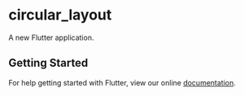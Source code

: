 # circular_layout

A new Flutter application.

## Getting Started

For help getting started with Flutter, view our online
[documentation](https://flutter.io/).
